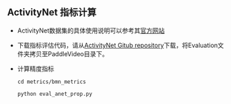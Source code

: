 ## ActivityNet 指标计算


- ActivityNet数据集的具体使用说明可以参考其[官方网站](http://activity-net.org)

- 下载指标评估代码，请从[ActivityNet Gitub repository](https://github.com/activitynet/ActivityNet.git)下载，将Evaluation文件夹拷贝至PaddleVideo目录下。

- 计算精度指标

    ```cd metrics/bmn_metrics```

    ```python eval_anet_prop.py```
